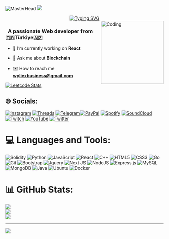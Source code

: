 ![MasterHead](https://cdn.discordapp.com/attachments/926806727620452362/970793275382448208/unknown.png?ex=656504b1&is=65528fb1&hm=9b9c4ccbe5bbcacc24ec69c3d93ff84927c8ad4d2fbc7b6eac1831b7e4ca1bab&)
![](https://komarev.com/ghpvc/?username=wyliexrd&color=blue)
<div align="center">
 <a href="https://github.com/wyliexrd">
  <img src="https://readme-typing-svg.demolab.com?font=Fira+Code&size=28&duration=3000&pause=500&center=true&vCenter=true&width=435&lines=%e2%9c%a8+Hi I'm wyliex+%e2%9c%a8;%f0%9f%93%9a+Software+Developer+%f0%9f%92%bb;Welcome+To+My+Profile+%f0%9f%91%80" alt="Typing SVG" />
 </a>
</div>

<img src="https://github.com/wyliexrd/wyliexrd/blob/main/img/EatSleepCodeRepeat.gif" alt="Coding" width=200 height=200 align="right">


<h3 align="left">&nbsp; A passionate Web developer from 🇹🇷Türkiye🇦🇿</h3>

- 🔭 I’m currently working on **React**

- 💬 Ask me about **Blockchain**

- ✉️ How to reach me **wyliexbusiness@gmail.com**

[![Leetcode Stats](https://leetcard.jacoblin.cool/wyliexrd?theme=unicorn)](https://leetcode.com/wyliexrd/)
## 🌐 Socials:
[![Instagram](https://img.shields.io/badge/Instagram-%23E4405F.svg?logo=Instagram&logoColor=white)](https://instagram.com/wyliex0) [![Threads](https://img.shields.io/badge/Threads-%23E4405F.svg?logo=Threads&logoColor=white)](https://www.threads.net/@wyliex0) [![Telegram](https://img.shields.io/badge/Telegram-%23E4405F.svg?logo=Telegram&logoColor=blue)](https://t.me/wyliexrd)[![PayPal](https://img.shields.io/badge/Paypal-%23E4405F.svg?logo=PayPal&logoColor=blue)](https://www.paypal.com/paypalme/wyliexbusiness) [![Spotify](https://img.shields.io/badge/Spotify-%23E4405F.svg?logo=Spotify&logoColor=yellow)](https://open.spotify.com/artist/36LUsNu2dwsWBuWYBBtxWj?si=PgPC6DdrTnahr9lvVfRIPw) [![SoundCloud](https://img.shields.io/badge/SoundCloud-%23E4405F.svg?logo=SoundCloud&logoColor=orange)](https://on.soundcloud.com/4BU9F) [![Twitch](https://img.shields.io/badge/Twitch-%23E4405F.svg?logo=Twitch&logoColor=purple)](https://m.twitch.tv/wyliexrd?desktop-redirect=true) [![YouTube](https://img.shields.io/badge/YouTube-%23FF0000.svg?logo=YouTube&logoColor=white)](https://youtube.com/@wyliexrd) [![Twitter](https://img.shields.io/badge/Twitter-%231DA1F2.svg?logo=Twitter&logoColor=white)](https://twitter.com/@wyliexrd)
# 💻 Languages and Tools:
![Solidity](https://img.shields.io/badge/Solidity-%23363636.svg?style=for-the-badge&logo=solidity&logoColor=white)
![Python](https://img.shields.io/badge/python-3670A0?style=for-the-badge&logo=python&logoColor=ffdd54)
![JavaScript](https://img.shields.io/badge/javascript-%23323330.svg?style=for-the-badge&logo=javascript&logoColor=%23F7DF1E)
![React](https://img.shields.io/badge/react-%2320232a.svg?style=for-the-badge&logo=react&logoColor=%2361DAFB)
![C++](https://img.shields.io/badge/-C++-365dbf.svg?logo=C%2B%2B&style=for-the-badge)
![HTML5](https://img.shields.io/badge/html5-%23E34F26.svg?style=for-the-badge&logo=html5&logoColor=white)
![CSS3](https://img.shields.io/badge/css3-%231572B6.svg?style=for-the-badge&logo=css3&logoColor=white)
![Go](https://img.shields.io/badge/go-%2300ADD8.svg?style=for-the-badge&logo=go&logoColor=white)
![Git](https://img.shields.io/badge/git-%23F05033.svg?style=for-the-badge&logo=git&logoColor=white)
![Bootstrap](https://img.shields.io/badge/bootstrap-%23563D7C.svg?style=for-the-badge&logo=bootstrap&logoColor=white)
![Jquery](https://img.shields.io/badge/jQuery-%230769AD.svg?logo=jquery&style=for-the-badge&logoColor=white)
![Next JS](https://img.shields.io/badge/Next-black.svg?logo=next.js&style=for-the-badge&logoColor=white)
![NodeJS](https://img.shields.io/badge/node.js-6DA55F?style=for-the-badge&logo=node.js&logoColor=white)
![Express.js](https://img.shields.io/badge/express.js-%23404d59.svg?style=for-the-badge&logo=express&logoColor=%2361DAFB)
![MySQL](https://img.shields.io/badge/mysql-%2300f.svg?style=for-the-badge&logo=mysql&logoColor=white)
![MongoDB](https://img.shields.io/badge/MongoDB-%234ea94b.svg?style=for-the-badge&logo=mongodb&logoColor=white)
![Java](https://img.shields.io/badge/java-%23ED8B00.svg?style=for-the-badge&logo=java&logoColor=white)
![Ubuntu](https://img.shields.io/badge/-Ubuntu-6F52B5.svg?logo=ubuntu&style=for-the-badge)
![Docker](https://img.shields.io/badge/docker-%230db7ed.svg?style=for-the-badge&logo=docker&logoColor=white)
# 📊 GitHub Stats:
![](https://github-readme-stats.vercel.app/api?username=wyliexrd&theme=dark&hide_border=false&include_all_commits=false&count_private=false)<br/>
![](https://github-readme-streak-stats.herokuapp.com/?user=wyliexrd&theme=dark&hide_border=false)<br/>
![](https://github-readme-stats.vercel.app/api/top-langs/?username=wyliexrd&theme=dark&hide_border=false&include_all_commits=false&count_private=false&layout=compact)

---
[![](https://visitcount.itsvg.in/api?id=wyliexrd&icon=1&color=4)](https://visitcount.itsvg.in)

<!-- Proudly created with GPRM ( https://gprm.itsvg.in ) -->
